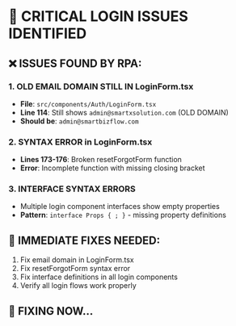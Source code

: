 # 🚨 CRITICAL LOGIN ISSUES IDENTIFIED

## ❌ **ISSUES FOUND BY RPA:**

### 1. **OLD EMAIL DOMAIN STILL IN LoginForm.tsx**
- **File**: `src/components/Auth/LoginForm.tsx` 
- **Line 114**: Still shows `admin@smartxsolution.com` (OLD DOMAIN)
- **Should be**: `admin@smartbizflow.com`

### 2. **SYNTAX ERROR in LoginForm.tsx**
- **Lines 173-176**: Broken resetForgotForm function
- **Error**: Incomplete function with missing closing bracket

### 3. **INTERFACE SYNTAX ERRORS**
- Multiple login component interfaces show empty properties
- **Pattern**: `interface Props { ; }` - missing property definitions

## 🔧 **IMMEDIATE FIXES NEEDED:**

1. Fix email domain in LoginForm.tsx
2. Fix resetForgotForm syntax error  
3. Fix interface definitions in all login components
4. Verify all login flows work properly

## 🎯 **FIXING NOW...**